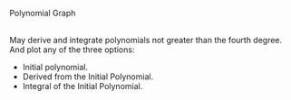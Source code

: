 Polynomial Graph <br /><br />
 
May derive and integrate polynomials not greater than the fourth degree. And plot any of the three options:<br />
<ul>
<li>Initial polynomial.
<li>Derived from the Initial Polynomial.
<li>Integral of the Initial Polynomial.
<ul />
<br /><br />
